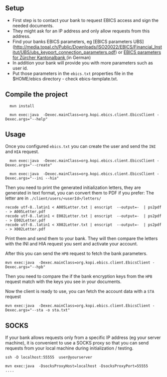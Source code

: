 ## Setup
- First step is to contact your bank to request EBICS access and sign the needed documents.
- They might ask for an IP address and only allow requests from this address.
- Find your banks EBICS parameters, eg [EBICS parameters UBS] (http://media.topal.ch/Public/Downloads/ISO20022/EBICS/Financial_Institut/UBS/ubs_keyport_connection_parameters.pdf) or  [EBICS parameters for Zürcher Kantonalbank ](https://www.zkb.ch/media/dok/efinance/ebics-verbindungsparameter.pdf) (in German) 
- In addition your bank will provide you with more parameters such as user id.
- Put those parameters in the `ebics.txt` properties file in the $HOME/ebics directory - check ebics-template.txt.

## Compile the project

      mvn install

      mvn exec:java  -Dexec.mainClass=org.kopi.ebics.client.EbicsClient -Dexec.args="--help"

## Usage

Once you configured `ebics.txt` you can create the user and send the `INI` and `HIA` request.

      mvn exec:java  -Dexec.mainClass=org.kopi.ebics.client.EbicsClient -Dexec.args="--create"

      mvn exec:java  -Dexec.mainClass=org.kopi.ebics.client.EbicsClient -Dexec.args="--ini --hia"

Then you need to print the generated initialization letters, they are generated in text format, you can convert them to PDF if you prefer:
The letter are in `./client/users/<userId>/letters/`

    recode utf-8..latin1 < A005Letter.txt | enscript  --output=-  | ps2pdf - > A005Letter.pdf
    recode utf-8..latin1 < E002Letter.txt | enscript  --output=-  | ps2pdf - > E002Letter.pdf
    recode utf-8..latin1 < X002Letter.txt | enscript  --output=-  | ps2pdf - > X002Letter.pdf

Print them and send them to your bank. They will then compare the letters with the INI and HIA request you sent and activate your account.

After this you can send the `HPB` request to fetch the bank parameters.

    mvn exec:java  -Dexec.mainClass=org.kopi.ebics.client.EbicsClient -Dexec.args="--hpb"

Then you need to compare the if the bank encryption keys from the `HPB` request match with the keys you see in your documents.

Now the client is ready to use, you can fetch the account data with a `STA` request

    mvn exec:java  -Dexec.mainClass=org.kopi.ebics.client.EbicsClient -Dexec.args="--sta -o sta.txt"

## SOCKS

If your bank allows requests only from a specific IP address (eg your server machine), it is convenient to use a SOCKS proxy so that you can send requests from your local machine during initialization / testing.

    ssh -D localhost:55555  user@yourserver

    mvn exec:java  -DsocksProxyHost=localhost -DsocksProxyPort=55555   .... 



